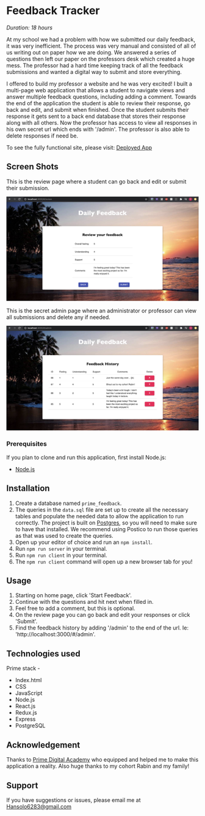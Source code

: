 # Feedback Tracker


_Duration: 18 hours_

At my school we had a problem with how we submitted our daily feedback, it was very inefficient. The process was very manual and consisted of all of us writing out on paper how we are doing. We answered a series of questions then left our paper on the professors desk which created a huge mess. The professor had a hard time keeping track of all the feedback submissions and wanted a digital way to submit and store everything.

I offered to build my professor a website and he was very excited! I built a multi-page web application that allows a student to navigate views and answer multiple feedback questions, including adding a comment. Towards the end of the application the student is able to review their response, go back and edit, and submit when finished. Once the student submits their response it gets sent to a back end database that stores their response along with all others. Now the professor has access to view all responses in his own secret url which ends with '/admin'. The professor is also able to delete responses if need be.

To see the fully functional site, please visit: <a href="https://feedback-ihansy.herokuapp.com/#/" target="_blank">Deployed App</a>

## Screen Shots

This is the review page where a student can go back and edit or submit their submission.

![review](images/review-img.png)

This is the secret admin page where an administrator or professor can view all submissions and delete any if needed.

![admin](images/admin-img.png)


### Prerequisites

If you plan to clone and run this application, first install Node.js:

- [Node.js](https://nodejs.org/en/)

## Installation

1. Create a database named `prime_feedback`.
2. The queries in the `data.sql` file are set up to create all the necessary tables and populate the needed data to allow the application to run correctly. The project is built on [Postgres](https://www.postgresql.org/download/), so you will need to make sure to have that installed. We recommend using Postico to run those queries as that was used to create the queries.
3. Open up your editor of choice and run an `npm install`.
4. Run `npm run server` in your terminal.
5. Run `npm run client` in your terminal.
6. The `npm run client` command will open up a new browser tab for you!

## Usage

1. Starting on home page, click 'Start Feedback'.
2. Continue with the questions and hit next when filled in.
3. Feel free to add a comment, but this is optional.
4. On the review page you can go back and edit your responses or click 'Submit'.
5. Find the feedback history by adding '/admin' to the end of the url. Ie: 'http://localhost:3000/#/admin'.

## Technologies used

Prime stack -
- Index.html
- CSS
- JavaScript
- Node.js
- React.js
- Redux.js
- Express
- PostgreSQL

## Acknowledgement
Thanks to [Prime Digital Academy](www.primeacademy.io) who equipped and helped me to make this application a reality. Also huge thanks to my cohort Rabin and my family!

## Support
If you have suggestions or issues, please email me at Hansolo6283@gmail.com